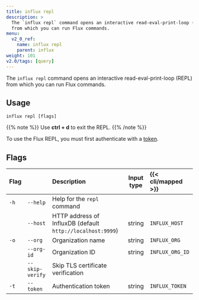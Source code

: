 ```yaml
---
title: influx repl
description: >
  The `influx repl` command opens an interactive read-eval-print-loop (REPL)
  from which you can run Flux commands.
menu:
  v2_0_ref:
    name: influx repl
    parent: influx
weight: 101
v2.0/tags: [query]
---
```


The `influx repl` command opens an interactive read-eval-print-loop (REPL)
from which you can run Flux commands.

## Usage
```
influx repl [flags]
```

{{% note %}}
Use **ctrl + d** to exit the REPL.
{{% /note %}}

To use the Flux REPL, you must first authenticate with a [token](/v2.0/security/tokens/view-tokens/).

## Flags
| Flag |                 | Description                                                | Input type | {{< cli/mapped >}} |
|:---- |:---             |:-----------                                                |:----------:|:------------------ |
| `-h` | `--help`        | Help for the `repl` command                                |            |                    |
|      | `--host`        | HTTP address of InfluxDB (default `http://localhost:9999`) | string     | `INFLUX_HOST`      |
| `-o` | `--org`         | Organization name                                          | string     | `INFLUX_ORG`       |
|      | `--org-id`      | Organization ID                                            | string     | `INFLUX_ORG_ID`    |
|      | `--skip-verify` | Skip TLS certificate verification                          |            |                    |
| `-t` | `--token`       | Authentication token                                       | string     | `INFLUX_TOKEN`     |
